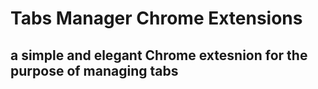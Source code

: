 # Tabs Manager Chrome Extensions

## a simple and elegant Chrome extesnion for the purpose of managing tabs
